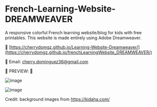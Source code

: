 # French-Learning-Website-DREAMWEAVER
A responsive colorful French learning website/blog for kids with free printables. 
This website is made entirely using Adobe Dreamweaver.

🔗 [https://cherrydomgz.github.io/Learning-Website-Dreamweaver/](https://cherrydomgz.github.io/frenchLearningWebsite_DREAMWEAVER/)

📧 Email: cherry.dominguez36@gmail.com

💜 PREVIEW: 💜

![image](https://user-images.githubusercontent.com/105072341/167267877-3ee315fa-b1d5-42fb-8254-ed60c8b22cf3.png)

![image](https://user-images.githubusercontent.com/105072341/167267881-a936e293-27f6-49c2-97dd-dd929c4ed90c.png)

Credit: background images from https://kidaha.com/
